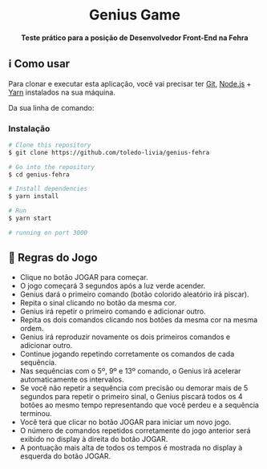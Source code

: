 <h1 align="center">
  <br>
  Genius Game
  <br>
</h1>

<h4 align="center">Teste prático para a posição de Desenvolvedor Front-End na Fehra</h4>

## :information_source: Como usar

Para clonar e executar esta aplicação, você vai precisar ter [Git](https://git-scm.com), [Node.js](https://nodejs.org/) + [Yarn](https://yarnpkg.com/) instalados na sua máquina.

Da sua linha de comando:

### Instalação

```bash
# Clone this repository
$ git clone https://github.com/toledo-livia/genius-fehra

# Go into the repository
$ cd genius-fehra

# Install dependencies
$ yarn install

# Run
$ yarn start

# running on port 3000
```

## :rocket: Regras do Jogo
- Clique no botão JOGAR para começar. 
- O jogo começará 3 segundos após a luz verde acender.
- Genius dará o primeiro comando (botão colorido aleatório irá piscar).
- Repita o sinal clicando no botão da mesma cor.
- Genius irá repetir o primeiro comando e adicionar outro. 
- Repita os dois comandos clicando nos botões da mesma cor na mesma ordem.
- Genius irá reproduzir novamente os dois primeiros comandos e adicionar outro.
- Continue jogando repetindo corretamente os comandos de cada sequência. 
- Nas sequências com o 5º, 9º e 13º comando, o Genius irá acelerar automaticamente os intervalos.
- Se você não repetir a sequência com precisão ou demorar mais de 5 segundos para repetir o primeiro sinal, o Genius piscará todos os 4 botões ao mesmo tempo representando que você perdeu e a sequência terminou.
- Você terá que clicar no botão JOGAR para iniciar um novo jogo.
- O número de comandos repetidos corretamente do jogo anterior será exibido no display à direita do botão JOGAR. 
- A pontuação mais alta de todos os tempos é mostrada no display à esquerda do botão JOGAR.